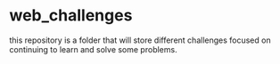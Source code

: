 # web_challenges
this repository is a folder that will store different challenges focused on continuing to learn and solve some problems.
